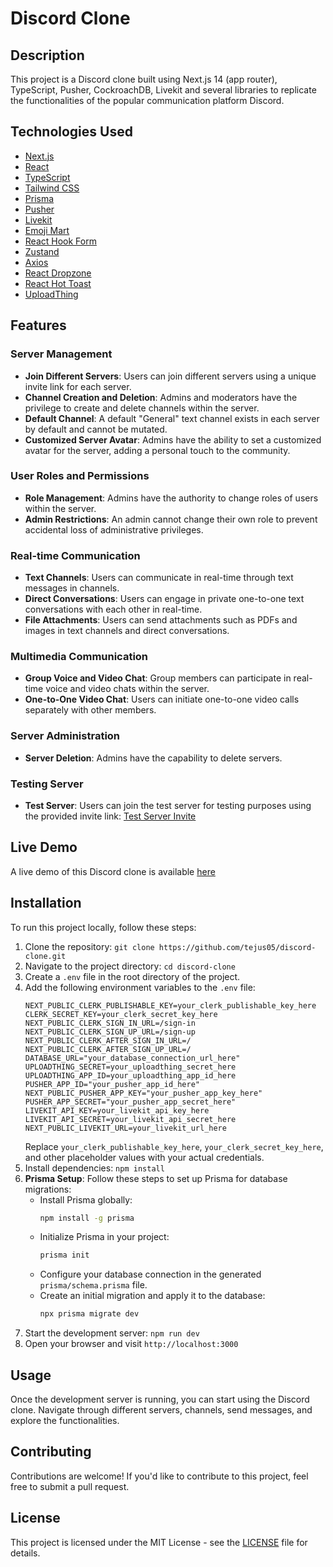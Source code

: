# Discord Clone

## Description
This project is a Discord clone built using Next.js 14 (app router), TypeScript, Pusher, CockroachDB, Livekit and several libraries to replicate the functionalities of the popular communication platform Discord.

## Technologies Used
- [Next.js](https://nextjs.org/)
- [React](https://reactjs.org/)
- [TypeScript](https://www.typescriptlang.org/)
- [Tailwind CSS](https://tailwindcss.com/)
- [Prisma](https://www.prisma.io/)
- [Pusher](https://pusher.com/)
- [Livekit](https://livekit.io/)
- [Emoji Mart](https://github.com/missive/emoji-mart)
- [React Hook Form](https://react-hook-form.com/)
- [Zustand](https://github.com/pmndrs/zustand)
- [Axios](https://axios-http.com/)
- [React Dropzone](https://react-dropzone.js.org/)
- [React Hot Toast](https://react-hot-toast.com/)
- [UploadThing](https://uploadthing.com/)

## Features

### Server Management
- **Join Different Servers**: Users can join different servers using a unique invite link for each server.
- **Channel Creation and Deletion**: Admins and moderators have the privilege to create and delete channels within the server.
- **Default Channel**: A default "General" text channel exists in each server by default and cannot be mutated.
- **Customized Server Avatar**: Admins have the ability to set a customized avatar for the server, adding a personal touch to the community.

### User Roles and Permissions
- **Role Management**: Admins have the authority to change roles of users within the server.
- **Admin Restrictions**: An admin cannot change their own role to prevent accidental loss of administrative privileges.

### Real-time Communication
- **Text Channels**: Users can communicate in real-time through text messages in channels.
- **Direct Conversations**: Users can engage in private one-to-one text conversations with each other in real-time.
- **File Attachments**: Users can send attachments such as PDFs and images in text channels and direct conversations.

### Multimedia Communication
- **Group Voice and Video Chat**: Group members can participate in real-time voice and video chats within the server.
- **One-to-One Video Chat**: Users can initiate one-to-one video calls separately with other members.

### Server Administration
- **Server Deletion**: Admins have the capability to delete servers.

### Testing Server
- **Test Server**: Users can join the test server for testing purposes using the provided invite link: [Test Server Invite](https://discord-clone-chat-app.vercel.app/invite/3932c48b-e325-48c4-9479-5a7166200ace)

## Live Demo
A live demo of this Discord clone is available [here](https://discord-clone-chat-app.vercel.app/)

## Installation
To run this project locally, follow these steps:
1. Clone the repository: `git clone https://github.com/tejus05/discord-clone.git`
2. Navigate to the project directory: `cd discord-clone`
3. Create a `.env` file in the root directory of the project.
4. Add the following environment variables to the `.env` file:
   ```plaintext
   NEXT_PUBLIC_CLERK_PUBLISHABLE_KEY=your_clerk_publishable_key_here
   CLERK_SECRET_KEY=your_clerk_secret_key_here
   NEXT_PUBLIC_CLERK_SIGN_IN_URL=/sign-in
   NEXT_PUBLIC_CLERK_SIGN_UP_URL=/sign-up
   NEXT_PUBLIC_CLERK_AFTER_SIGN_IN_URL=/
   NEXT_PUBLIC_CLERK_AFTER_SIGN_UP_URL=/
   DATABASE_URL="your_database_connection_url_here"
   UPLOADTHING_SECRET=your_uploadthing_secret_here
   UPLOADTHING_APP_ID=your_uploadthing_app_id_here
   PUSHER_APP_ID="your_pusher_app_id_here"
   NEXT_PUBLIC_PUSHER_APP_KEY="your_pusher_app_key_here"
   PUSHER_APP_SECRET="your_pusher_app_secret_here"
   LIVEKIT_API_KEY=your_livekit_api_key_here
   LIVEKIT_API_SECRET=your_livekit_api_secret_here
   NEXT_PUBLIC_LIVEKIT_URL=your_livekit_url_here
   ```
   Replace `your_clerk_publishable_key_here`, `your_clerk_secret_key_here`, and other placeholder values with your actual credentials.
5. Install dependencies: `npm install`
6. **Prisma Setup**: Follow these steps to set up Prisma for database migrations:
   - Install Prisma globally:
     ```bash
     npm install -g prisma
     ```
   - Initialize Prisma in your project:
     ```bash
     prisma init
     ```
   - Configure your database connection in the generated `prisma/schema.prisma` file.
   - Create an initial migration and apply it to the database:
     ```bash
     npx prisma migrate dev
     ```
7. Start the development server: `npm run dev`
8. Open your browser and visit `http://localhost:3000`

## Usage
Once the development server is running, you can start using the Discord clone. Navigate through different servers, channels, send messages, and explore the functionalities.

## Contributing
Contributions are welcome! If you'd like to contribute to this project, feel free to submit a pull request.

## License
This project is licensed under the MIT License - see the [LICENSE](https://choosealicense.com/licenses/mit/) file for details.
